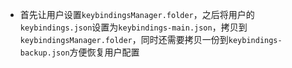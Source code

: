 - 首先让用户设置`keybindingsManager.folder`，之后将用户的`keybindings.json`设置为`keybindings-main.json`，拷贝到`keybindingsManager.folder`，同时还需要拷贝一份到`keybindings-backup.json`方便恢复用户配置
